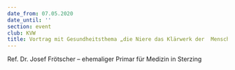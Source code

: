 ```yaml
---
date_from: 07.05.2020
date_until: ''
section: event
club: KVW
title: Vortrag mit Gesundheitsthema „die Niere das Klärwerk der  Menschen"
---
```

Ref. Dr. Josef Frötscher – ehemaliger Primar für Medizin in Sterzing
